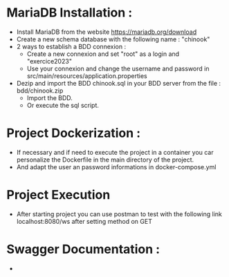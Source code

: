 # MariaDB Installation :
* Install MariaDB from the website https://mariadb.org/download
* Create a new schema database with the following name : "chinook"
* 2 ways to establish a BDD connexion :
  * Create a new connexion and set "root" as a login and "exercice2023"
  * Use your connexion and change the username and password in src/main/resources/application.properties
* Dezip and import the BDD chinook.sql in your BDD server from the file : bdd/chinook.zip
  * Import the BDD.
  * Or execute the sql script.

# Project Dockerization :
* If necessary and if need to execute the project in a container you car personalize the Dockerfile in the main directory of the project.
* And adapt the user an password informations in docker-compose.yml

# Project Execution
* After starting project you can use postman to test with the following link localhost:8080/ws after setting method on GET

# Swagger Documentation :
* 